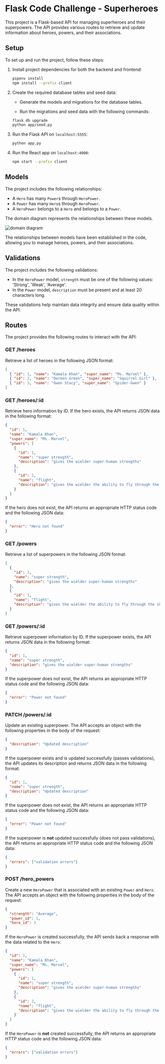 # Flask Code Challenge - Superheroes

This project is a Flask-based API for managing superheroes and their superpowers. The API provides various routes to retrieve and update information about heroes, powers, and their associations.

## Setup

To set up and run the project, follow these steps:

1. Install project dependencies for both the backend and frontend:
   
   ```bash
   pipenv install
   npm install --prefix client
   ```

2. Create the required database tables and seed data:

   - Generate the models and migrations for the database tables.

   - Run the migrations and seed data with the following commands:

   ```bash
   flask db upgrade
   python app/seed.py
   ```


3. Run the Flask API on `localhost:5555`:

   ```bash
   python app.py
   ```

4. Run the React app on `localhost:4000`:

   ```bash
   npm start --prefix client
   ```

## Models

The project includes the following relationships:

- A `Hero` has many `Power`s through `HeroPower`.
- A `Power` has many `Hero`s through `HeroPower`.
- A `HeroPower` belongs to a `Hero` and belongs to a `Power`.

The domain diagram represents the relationships between these models.

![domain diagram](code-challenge/domain.png)

The relationships between models have been established in the code, allowing you to manage heroes, powers, and their associations.

## Validations

The project includes the following validations:

- In the `HeroPower` model, `strength` must be one of the following values: 'Strong', 'Weak', 'Average'.
- In the `Power` model, `description` must be present and at least 20 characters long.

These validations help maintain data integrity and ensure data quality within the API.

## Routes

The project provides the following routes to interact with the API:

### GET /heroes

Retrieve a list of heroes in the following JSON format:

```json
[
  { "id": 1, "name": "Kamala Khan", "super_name": "Ms. Marvel" },
  { "id": 2, "name": "Doreen Green", "super_name": "Squirrel Girl" },
  { "id": 3, "name": "Gwen Stacy", "super_name": "Spider-Gwen" }
]
```

### GET /heroes/:id

Retrieve hero information by ID. If the hero exists, the API returns JSON data in the following format:

```json
{
  "id": 1,
  "name": "Kamala Khan",
  "super_name": "Ms. Marvel",
  "powers": [
    {
      "id": 1,
      "name": "super strength",
      "description": "gives the wielder super-human strengths"
    },
    {
      "id": 2,
      "name": "flight",
      "description": "gives the wielder the ability to fly through the skies at supersonic speed"
    }
  ]
}
```

If the hero does not exist, the API returns an appropriate HTTP status code and the following JSON data:

```json
{
  "error": "Hero not found"
}
```

### GET /powers

Retrieve a list of superpowers in the following JSON format:

```json
[
  {
    "id": 1,
    "name": "super strength",
    "description": "gives the wielder super-human strengths"
  },
  {
    "id": 1,
    "name": "flight",
    "description": "gives the wielder the ability to fly through the skies at supersonic speed"
  }
]
```

### GET /powers/:id

Retrieve superpower information by ID. If the superpower exists, the API returns JSON data in the following format:

```json
{
  "id": 1,
  "name": "super strength",
  "description": "gives the wielder super-human strengths"
}
```

If the superpower does not exist, the API returns an appropriate HTTP status code and the following JSON data:

```json
{
  "error": "Power not found"
}
```

### PATCH /powers/:id

Update an existing superpower. The API accepts an object with the following properties in the body of the request:

```json
{
  "description": "Updated description"
}
```

If the superpower exists and is updated successfully (passes validations), the API updates its description and returns JSON data in the following format:

```json
{
  "id": 1,
  "name": "super strength",
  "description": "Updated description"
}
```

If the superpower does not exist, the API returns an appropriate HTTP status code and the following JSON data:

```json
{
  "error": "Power not found"
}
```

If the superpower is **not** updated successfully (does not pass validations), the API returns an appropriate HTTP status code and the following JSON data:

```json
{
  "errors": ["validation errors"]
}
```

### POST /hero_powers

Create a new `HeroPower` that is associated with an existing `Power` and `Hero`. The API accepts an object with the following properties in the body of the request:

```json
{
  "strength": "Average",
  "power_id": 1,
  "hero_id": 3
}
```

If the `HeroPower` is created successfully, the API sends back a response with the data related to the `Hero`:

```json
{
  "id": 1,
  "name": "Kamala Khan",
  "super_name": "Ms. Marvel",
  "powers": [
    {
      "id": 1,
      "name": "super strength",
      "description": "gives the wielder super-human strengths"
    },
    {
      "id": 2,
      "name": "flight",
      "description": "gives the wielder the ability to fly through the skies at supersonic speed"
    }
  ]
}
```

If the `HeroPower` is **not** created successfully, the API returns an appropriate HTTP status code and the following JSON data:

```json
{
  "errors": ["validation errors"]
}
```
